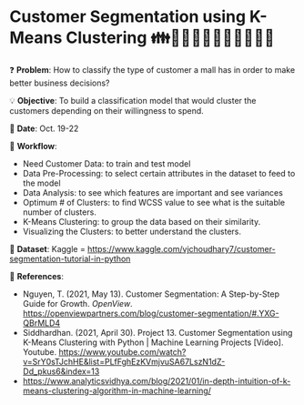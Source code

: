 # Customer Segmentation using K-Means Clustering 👪👨‍👩‍👦👨‍👩‍👧👨‍👩‍👧‍👦

❓ 
**Problem**: How to classify the type of customer a mall has in order to make better business decisions?

💡 
**Objective**: To build a classification model that would cluster the customers depending on their willingness to spend.

📅 
**Date**: Oct. 19-22

📝 
**Workflow**:
- Need Customer Data: to train and test model
- Data Pre-Processing: to select certain attributes in the dataset to feed to the model
- Data Analysis: to see which features are important and see variances
- Optimum # of Clusters: to find WCSS value to see what is the suitable number of clusters.
- K-Means Clustering: to group the data based on their similarity.
- Visualizing the Clusters: to better understand the clusters.

🔢 
**Dataset**: Kaggle = https://www.kaggle.com/vjchoudhary7/customer-segmentation-tutorial-in-python

📜 
**References**:
- Nguyen, T. (2021, May 13). Customer Segmentation: A Step-by-Step Guide for Growth. *OpenView*. https://openviewpartners.com/blog/customer-segmentation/#.YXG-QBrMLD4
- Siddhardhan. (2021, April 30). Project 13. Customer Segmentation using K-Means Clustering with Python | Machine Learning Projects [Video]. Youtube. https://www.youtube.com/watch?v=SrY0sTJchHE&list=PLfFghEzKVmjvuSA67LszN1dZ-Dd_pkus6&index=13
- https://www.analyticsvidhya.com/blog/2021/01/in-depth-intuition-of-k-means-clustering-algorithm-in-machine-learning/


